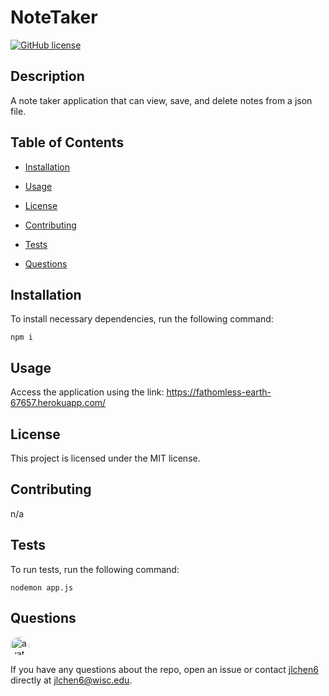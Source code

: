 
# NoteTaker
[![GitHub license](https://img.shields.io/badge/license-MIT-blue.svg)](https://github.com/jlchen6/notetaker)

## Description

A note taker application that can view, save, and delete notes from a json file. 

## Table of Contents 

* [Installation](#installation)

* [Usage](#usage)

* [License](#license)

* [Contributing](#contributing)

* [Tests](#tests)

* [Questions](#questions)

## Installation

To install necessary dependencies, run the following command:

```
npm i
```

## Usage

Access the application using the link: https://fathomless-earth-67657.herokuapp.com/

## License

This project is licensed under the MIT license.
  
## Contributing

n/a

## Tests

To run tests, run the following command:

```
nodemon app.js
```

## Questions

<img src="https://avatars1.githubusercontent.com/u/10055114?v=4" alt="avatar" style="border-radius: 16px" width="30" />

If you have any questions about the repo, open an issue or contact [jlchen6](https://github.com/jlchen6) directly at jlchen6@wisc.edu.

